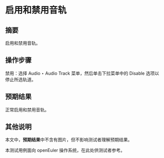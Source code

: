 # 启用和禁用音轨

## 摘要

启用和禁用音轨。

## 操作步骤

禁用：选择 Audio ‣ Audio Track 菜单，然后单击下拉菜单中的 Disable 选项以停止所选轨道。

## 预期结果

正常启用和禁用音轨。

## 其他说明

本文中，**预期结果**中不含有图片，但不影响测试者理解预期结果。

本测试用例面向 openEuler 操作系统，在此处供测试者参考。
